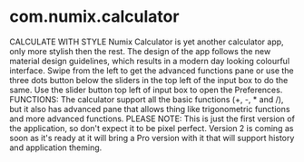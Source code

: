 com.numix.calculator
====================

CALCULATE WITH STYLE Numix Calculator is yet another calculator app, only more stylish then the rest. The design of the app follows the new material design guidelines, which results in a modern day looking colourful interface. Swipe from the left to get the advanced functions pane or use the three dots button below the sliders in the top left of the input box to do the same. Use the slider button top left of input box to open the Preferences.  FUNCTIONS: The calculator support all the basic functions (+, -, * and /), but it also has advanced pane that allows thing like trigonometric functions and more advanced functions.  PLEASE NOTE: This is just the first version of the application, so don't expect it to be pixel perfect. Version 2 is coming as soon as it's ready at it will bring a Pro version with it that will support history and application theming.
